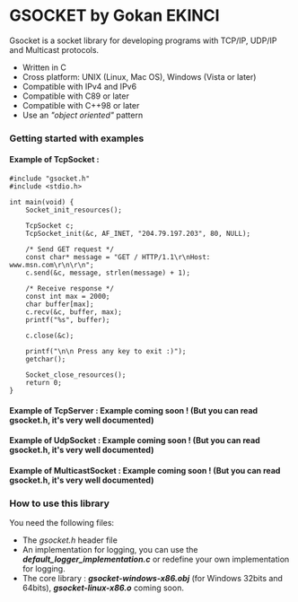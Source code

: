 # GSOCKET by Gokan EKINCI

Gsocket is a socket library for developing programs with TCP/IP, UDP/IP and Multicast protocols.  
  
* Written in C  
* Cross platform: UNIX (Linux, Mac OS), Windows (Vista or later)  
* Compatible with IPv4 and IPv6
* Compatible with C89 or later  
* Compatible with C++98 or later  
* Use an *"object oriented"* pattern  




### Getting started with examples

#### Example of TcpSocket :
  
	#include "gsocket.h"
	#include <stdio.h>

	int main(void) {
		Socket_init_resources();

		TcpSocket c;
		TcpSocket_init(&c, AF_INET, "204.79.197.203", 80, NULL);

		/* Send GET request */
		const char* message = "GET / HTTP/1.1\r\nHost: www.msn.com\r\n\r\n";
		c.send(&c, message, strlen(message) + 1);

		/* Receive response */
		const int max = 2000;
		char buffer[max];
		c.recv(&c, buffer, max);
		printf("%s", buffer);

		c.close(&c);

		printf("\n\n Press any key to exit :)");
		getchar();

		Socket_close_resources();
		return 0;
	}

#### Example of TcpServer       : Example coming soon ! (But you can read gsocket.h, it's very well documented)
#### Example of UdpSocket       : Example coming soon ! (But you can read gsocket.h, it's very well documented)
#### Example of MulticastSocket : Example coming soon ! (But you can read gsocket.h, it's very well documented)



### How to use this library

You need the following files:
  
* The *gsocket.h* header file  
* An implementation for logging, you can use the ***default_logger_implementation.c*** or redefine your own implementation for logging.  
* The core library : ***gsocket-windows-x86.obj*** (for Windows 32bits and 64bits), ***gsocket-linux-x86.o*** coming soon.
